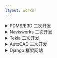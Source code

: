 ```yaml
---
layout: works
---
```


<details>
    <summary>PDMS/E3D 二次开发</summary>
    <br>
    <div class="image"><img src="/media/pdms-jtools.png" alt=""></div>
    <h4>1. Engineering design review (pml pmlnet c#)</h4>
    <a>This addin use both pml and pml.net. The form was written in pml and the colorful gridview was written in c#.</a>
    <div class="image"><img src="/media/pdms-design_review.png" alt=""></div>
    <h4>2. Powerlist (pml)</h4>
    <a>A powerful tool to replace the system list tool, You can use this tool to search, add colmuns, subtotal and export.</a>
    <div class="image"><img src="/media/pdms-powerlist.png" alt=""></div>
    <h4>3. Support check (pml)</h4>
    <a>Show support displacement and other info according to stress calculation.</a>
    <div class="image"><img src="/media/pdms-supportcheck.png" alt=""></div>
    <h4>4. Support mto export (pml)</h4>
    <a>Export support mto.</a>
    <div class="image"><img src="/media/pdms-support_mto.png" alt=""></div>
    <h4>5. Other addins</h4>
    <div class="image"><img src="/media/pdms-isodraft.png" alt=""></div>
    <div class="image"><img src="/media/pdms-isorevision.png" alt=""></div>
    <div class="image"><img src="/media/pdms-history.png" alt=""></div>
    <div class="image"><img src="/media/pdms-quicksection.png" alt=""></div>
    <h4>6. Other macros</h4>
    <div class="image"><img src="/media/pdms-macros.png" alt=""></div>
</details>

<details>
<summary>Navisworks 二次开发</summary>
<div class="image"><img src="/media/navis-jtools.png" alt=""></div>
<pre>
```c#
public static string Folder2Nwd(string folder, string extensions)
{
    string reusltNwd = folder + ".nwd";
    List<string> subFolders = new List<string>();

    subFolders = JunCommon.GetAllSubFolders(folder);
    subFolders.Add(folder);
    subFolders.Sort();

    List<List<string>> packages = new List<List<string>>();
    int mainDepth = JunCommon.FolderDepth(folder);
    for(int i=0; i< mainDepth; i++)
    {
        packages.Add(new List<string>());
    }

    foreach(string subFolder in subFolders)
    {
        int depth = JunCommon.FolderDepth(subFolder);
        if(packages.Count < depth)
        {
            for(int j=packages.Count; j<depth; j++)
            {
                packages.Add(new List<string>());
            }
        }
        packages[depth - 1].Add(subFolder );
    }

    for(int i=packages.Count; i>=mainDepth; i--)
    {
        foreach(string folderPath in packages[i - 1])
        {
            string listFile = CreateNwdFileList(folderPath, extensions.ToLower());
            List2Nwd(listFile, listFile.Replace(".lis",".nwd"), NavisApi.DocumentFileVersion.Navisworks2015, NavisApi.Application.MainDocument);
        }
    }

    if (File.Exists(reusltNwd))
        return reusltNwd;
    return "";
}
\```
</pre>
</details>

<details>
    <summary>Tekla 二次开发</summary>
    <div class="image"><img src="/media/pdms-isorevision.png" alt=""></div>
</details>

<details>
    <summary>AutoCAD 二次开发</summary>
    <div class="image"><img src="/media/pdms-isorevision.png" alt=""></div>
</details>

<details>
    <summary>Django 框架网站</summary>
    <div class="image"><img src="/media/pdms-isorevision.png" alt=""></div>
</details>
